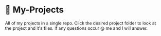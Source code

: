 # 🎨 My-Projects
All of my projects in a single repo. Click the desired project folder to look at the project and it's files. If any questions occur @ me and I will answer.